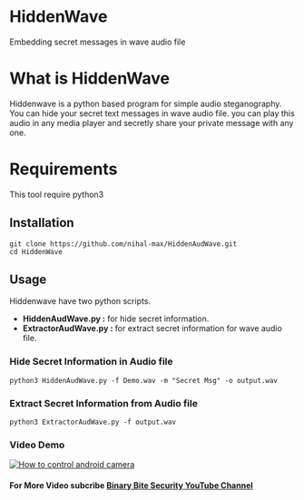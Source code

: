 # HiddenWave
Embedding secret messages in wave audio file

# What is HiddenWave
Hiddenwave is a python based program for simple audio steganography. You can hide your secret text messages in wave audio file. you can play this audio in any media player and secretly share your private message with any one.

# Requirements
<p>This tool require python3</p>

## Installation

```
git clone https://github.com/nihal-max/HiddenAudWave.git
cd HiddenWave
```
## Usage
<p>Hiddenwave have two python scripts. </p>
<ul>
<li><b>HiddenAudWave.py :</b> for hide secret information.</li>
<li><b>ExtractorAudWave.py :</b> for extract secret information for wave audio file.</li>
</ul>

### Hide Secret Information in Audio file

```
python3 HiddenAudWave.py -f Demo.wav -m "Secret Msg" -o output.wav
```
### Extract Secret Information from Audio file

```
python3 ExtractorAudWave.py -f output.wav
```

### Video Demo
[![How to control android camera]([(https://img.youtube.com/vi/LAVbDnfQD1I/0.jpg))](https://www.youtube.com/watch?v=LAVbDnfQD1I)
#### For More Video subcribe <a href="http://youtube.com/@BinaryBiteSeccurity">Binary Bite Security YouTube Channel</a>
